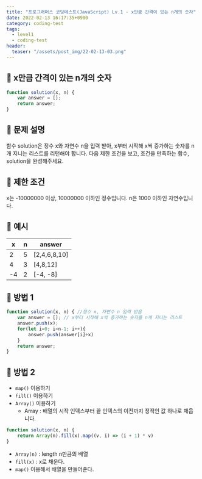 ```yaml
---
title: "프로그래머스 코딩테스트(JavaScript) Lv.1 - x만큼 간격이 있는 n개의 숫자"
date: 2022-02-13 16:17:35+0900
category: coding-test
tags:
  - level1
  - coding-test
header:
  teaser: "/assets/post_img/22-02-13-03.png"
---
```



## 🔹 x만큼 간격이 있는 n개의 숫자
```js
function solution(x, n) {
    var answer = [];
    return answer;
}
```

## 🔹 문제 설명
함수 solution은 정수 x와 자연수 n을 입력 받아, x부터 시작해 x씩 증가하는 숫자를 n개 지니는 리스트를 리턴해야 합니다. 다음 제한 조건을 보고, 조건을 만족하는 함수, solution을 완성해주세요.

## 🔹 제한 조건
x는 -10000000 이상, 10000000 이하인 정수입니다.
n은 1000 이하인 자연수입니다.

## 🔹 예시
<table class="table" style="width : 200px;">
        <thead><tr>
<th>x</th>
<th>n</th>
<th>answer</th>
</tr>
</thead>
        <tbody><tr>
<td>2</td>
<td>5</td>
<td>[2,4,6,8,10]</td>
</tr>
<tr>
<td>4</td>
<td>3</td>
<td>[4,8,12]</td>
</tr>
<tr>
<td>-4</td>
<td>2</td>
<td>[-4, -8]</td>
</tr>
</tbody>
      </table>

## 🔹 방법 1 
```js
function solution(x, n) { //정수 x, 자연수 n 입력 받음
    var answer = []; // x부터 시작해 x씩 증가하는 숫자를 n개 지니는 리스트
    answer.push(x);
    for(let i=0; i<n-1; i++){
        answer.push(answer[i]+x)
    }
    return answer;
}
```

## 🔹 방법 2
- `map()` 이용하기
- `fill()` 이용하기
- `Array()` 이용하기
  - Array : 배열의 시작 인덱스부터 끝 인덱스의 이전까지 정적인 값 하나로 채웁니다.

```js
function solution(x, n) {
    return Array(n).fill(x).map((v, i) => (i + 1) * v)
}
```

- `Array(n)` : length n만큼의 배열   
- `fill(x)` : x로 채운다.
- `map()` 이용해서 배열을 만들어준다.     
